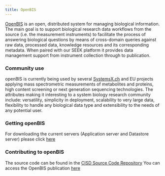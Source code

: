 ```yaml
---
title: OpenBIS
---
```



[OpenBIS](https://csb.ethz.ch/tools/software/openbis-lims-eln.html) is an open, distributed system for managing biological information. The main goal is to support biological research data workflows from the source 
(i.e. the measurement instruments) to facilitate the process of answering biological questions by means of cross-domain queries against raw data, processed data,
knowledge resources and its corresponding metadata. When paired with our SEEK platform it provides data management support from instrument collection through 
to publication.


### Community use

openBIS is currently being used by several [SystemsX.ch](http://www.systemsx.ch) and EU projects applying mass spectrometric measurements of metabolites and proteins, high content 
screening or next generation sequencing technologies. The attributes making it interesting to a system biology research community include: versatility, 
simplicity in deployment, scalability to very large data, flexibility to handle any biological data type and extensibility to the needs of any potential user.

### Getting openBIS

For downloading the current servers (Application server and Datastore server) please click [here](https://unlimited.ethz.ch/display/openbis/openBIS+Download+Page)


### Contributing to openBIS

The source code can be found in the [CISD Source Code Repository](http://svnsis.ethz.ch/repos/cisd/)
You can access the OpenBIS publication [here](https://bmcbioinformatics.biomedcentral.com/articles/10.1186/1471-2105-12-468)
